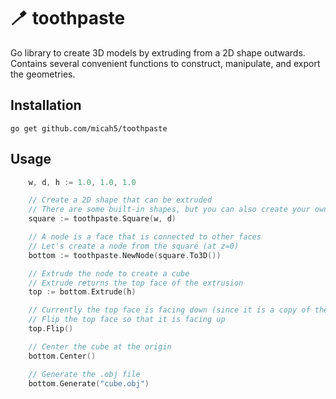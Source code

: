 # 🪥 toothpaste

Go library to create 3D models by extruding from a 2D shape outwards. Contains several convenient functions to construct, manipulate, and export the geometries.

## Installation

```
go get github.com/micah5/toothpaste
```

## Usage

```go
	w, d, h := 1.0, 1.0, 1.0

	// Create a 2D shape that can be extruded
	// There are some built-in shapes, but you can also create your own
	square := toothpaste.Square(w, d)

	// A node is a face that is connected to other faces
	// Let's create a node from the square (at z=0)
	bottom := toothpaste.NewNode(square.To3D())

	// Extrude the node to create a cube
	// Extrude returns the top face of the extrusion
	top := bottom.Extrude(h)

	// Currently the top face is facing down (since it is a copy of the bottom)
	// Flip the top face so that it is facing up
	top.Flip()

	// Center the cube at the origin
	bottom.Center()

	// Generate the .obj file
	bottom.Generate("cube.obj")
```

